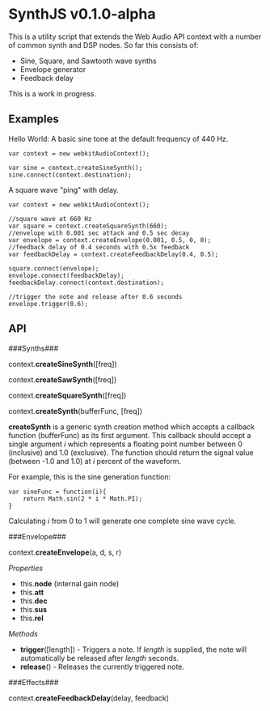 SynthJS v0.1.0-alpha
===================

This is a utility script that extends the Web Audio API context with a number of common synth and DSP nodes. So far this consists of:

* Sine, Square, and Sawtooth wave synths
* Envelope generator
* Feedback delay

This is a work in progress.

Examples
--------

Hello World: A basic sine tone at the default frequency of 440 Hz.

	var context = new webkitAudioContext();
	
	var sine = context.createSineSynth();
	sine.connect(context.destination);

A square wave "ping" with delay.

    var context = new webkitAudioContext();

    //square wave at 660 Hz
    var square = context.createSquareSynth(660);
    //envelope with 0.001 sec attack and 0.5 sec decay
    var envelope = context.createEnvelope(0.001, 0.5, 0, 0);
    //feedback delay of 0.4 seconds with 0.5x feedback
    var feedbackDelay = context.createFeedbackDelay(0.4, 0.5);

    square.connect(envelope);
    envelope.connect(feedbackDelay);
    feedbackDelay.connect(context.destination);

    //trigger the note and release after 0.6 seconds
    envelope.trigger(0.6);
	
API
----

###Synths###

context.**createSineSynth**([freq])

context.**createSawSynth**([freq])

context.**createSquareSynth**([freq])

context.**createSynth**(bufferFunc, [freq])

**createSynth** is a generic synth creation method which accepts a callback function (bufferFunc) as its first
argument. This callback should accept a single argument *i* which represents a floating point number between 0
(inclusive) and 1.0 (exclusive). The function should return the signal value (between -1.0 and 1.0) at *i* percent of
the waveform.

For example, this is the sine generation function:

    var sineFunc = function(i){
        return Math.sin(2 * i * Math.PI);
    }

Calculating *i* from 0 to 1 will generate one complete sine wave cycle.

###Envelope###

context.**createEnvelope**(a, d, s, r)

*Properties*

* this.**node** (internal gain node)
* this.**att**
* this.**dec**
* this.**sus**
* this.**rel**

*Methods*

* **trigger**([length]) - Triggers a note. If *length* is supplied, the note will automatically be released after *length* seconds.
* **release**() - Releases the currently triggered note.

###Effects###

context.**createFeedbackDelay**(delay, feedback)